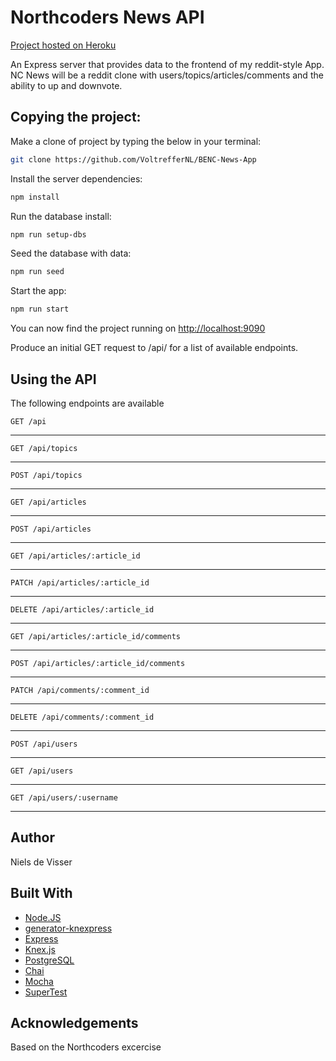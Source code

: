 # Northcoders News API

[Project hosted on Heroku](https://nc-news-voltreffer.herokuapp.com/api/)

An Express server that provides data to the frontend of my reddit-style App. NC News will be a reddit clone with users/topics/articles/comments and the ability to up and downvote.

## Copying the project:

Make a clone of project by typing the below in your terminal:

```bash
git clone https://github.com/VoltrefferNL/BENC-News-App
```

Install the server dependencies:

```bash
npm install
```

Run the database install:

```bash
npm run setup-dbs
```

Seed the database with data:

```bash
npm run seed
```

Start the app:

```bash
npm run start
```

You can now find the project running on [http://localhost:9090](http://localhost:9090)

Produce an initial GET request to /api/ for a list of available endpoints.

## Using the API

The following endpoints are available

```http
GET /api
```

---

```http
GET /api/topics
```

---

```http
POST /api/topics
```

---

```http
GET /api/articles
```

---

```http
POST /api/articles
```

---

```http
GET /api/articles/:article_id
```

---

```http
PATCH /api/articles/:article_id
```

---

```http
DELETE /api/articles/:article_id
```

---

```http
GET /api/articles/:article_id/comments
```

---

```http
POST /api/articles/:article_id/comments
```

---

```http
PATCH /api/comments/:comment_id
```

---

```http
DELETE /api/comments/:comment_id
```

---

```http
POST /api/users
```

---

```http
GET /api/users
```

---

```http
GET /api/users/:username
```

---

## Author

Niels de Visser

## Built With

- [Node.JS](https://nodejs.org)
- [generator-knexpress](https://github.com/AnthonyMedina/generator-knexpress)
- [Express](https://expressjs.com/)
- [Knex.js](https://knexjs.org)
- [PostgreSQL](https://www.postgresql.org/)
- [Chai](https://www.chaijs.com/)
- [Mocha](https://mochajs.org/)
- [SuperTest](https://github.com/visionmedia/supertest)

## Acknowledgements

Based on the Northcoders excercise
